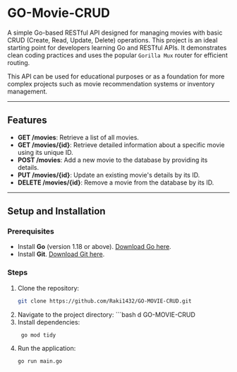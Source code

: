 # GO-Movie-CRUD

A simple Go-based RESTful API designed for managing movies with basic CRUD (Create, Read, Update, Delete) operations. This project is an ideal starting point for developers learning Go and RESTful APIs. It demonstrates clean coding practices and uses the popular `Gorilla Mux` router for efficient routing.

This API can be used for educational purposes or as a foundation for more complex projects such as movie recommendation systems or inventory management.

---

## Features

- **GET /movies**: Retrieve a list of all movies.
- **GET /movies/{id}**: Retrieve detailed information about a specific movie using its unique ID.
- **POST /movies**: Add a new movie to the database by providing its details.
- **PUT /movies/{id}**: Update an existing movie's details by its ID.
- **DELETE /movies/{id}**: Remove a movie from the database by its ID.

---

## Setup and Installation

### Prerequisites

- Install **Go** (version 1.18 or above). [Download Go here](https://golang.org/dl/).
- Install **Git**. [Download Git here](https://git-scm.com/downloads).

### Steps

1. Clone the repository:
   ```bash
   git clone https://github.com/Raki1432/GO-MOVIE-CRUD.git

2.   Navigate to the project directory:
    ```bash
     d GO-MOVIE-CRUD
3.  Install dependencies:
    ```bash
     go mod tidy
4.   Run the application:
     ```bash
     go run main.go
     
